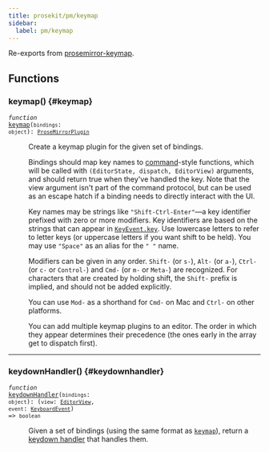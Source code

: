 ```yaml
---
title: prosekit/pm/keymap
sidebar:
  label: pm/keymap
---
```


Re-exports from [prosemirror-keymap](https://github.com/ProseMirror/prosemirror-keymap).

## Functions

### keymap() {#keymap}

<dl>

<dt>

<code data-typedoc-code><i>function</i> <a id="keymap" href="#keymap">keymap</a>(`bindings`: `object`): [`ProseMirrorPlugin`](state.md#prosemirrorplugin)</code>

</dt>

<dd>

Create a keymap plugin for the given set of bindings.

Bindings should map key names to [command](https://prosemirror.net/docs/ref/#commands)-style
functions, which will be called with `(EditorState, dispatch,
EditorView)` arguments, and should return true when they've handled
the key. Note that the view argument isn't part of the command
protocol, but can be used as an escape hatch if a binding needs to
directly interact with the UI.

Key names may be strings like `"Shift-Ctrl-Enter"`—a key
identifier prefixed with zero or more modifiers. Key identifiers
are based on the strings that can appear in
[`KeyEvent.key`](https:developer.mozilla.org/en-US/docs/Web/API/KeyboardEvent/key).
Use lowercase letters to refer to letter keys (or uppercase letters
if you want shift to be held). You may use `"Space"` as an alias
for the `" "` name.

Modifiers can be given in any order. `Shift-` (or `s-`), `Alt-` (or
`a-`), `Ctrl-` (or `c-` or `Control-`) and `Cmd-` (or `m-` or
`Meta-`) are recognized. For characters that are created by holding
shift, the `Shift-` prefix is implied, and should not be added
explicitly.

You can use `Mod-` as a shorthand for `Cmd-` on Mac and `Ctrl-` on
other platforms.

You can add multiple keymap plugins to an editor. The order in
which they appear determines their precedence (the ones early in
the array get to dispatch first).

</dd>

</dl>

***

### keydownHandler() {#keydownhandler}

<dl>

<dt>

<code data-typedoc-code><i>function</i> <a id="keydownhandler" href="#keydownhandler">keydownHandler</a>(`bindings`: `object`): (`view`: [`EditorView`](view.md#editorview), `event`: [`KeyboardEvent`](https://developer.mozilla.org/docs/Web/API/KeyboardEvent)) => `boolean`</code>

</dt>

<dd>

Given a set of bindings (using the same format as
[`keymap`](https://prosemirror.net/docs/ref/#keymap.keymap)), return a [keydown
handler](https://prosemirror.net/docs/ref/#view.EditorProps.handleKeyDown) that handles them.

</dd>

</dl>
